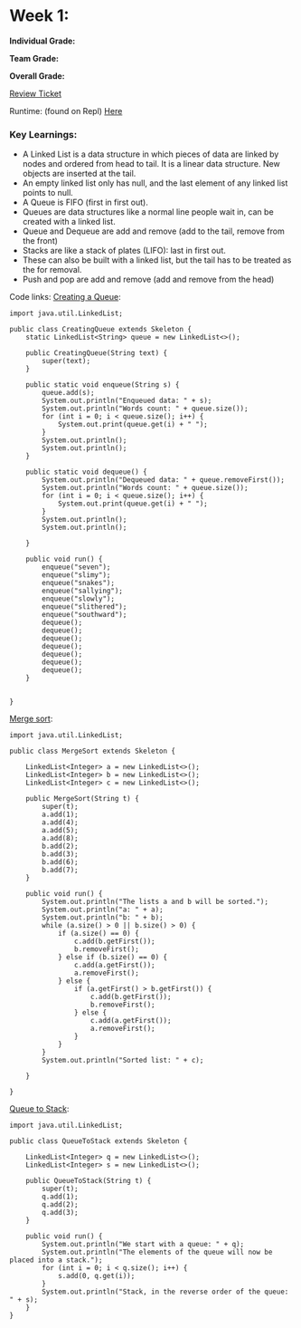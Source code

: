 # Week 1:

**Individual Grade:**

**Team Grade:**

**Overall Grade:**

[Review Ticket](https://github.com/amanj31/Aman-T3-indiv/)

Runtime: (found on Repl) [Here](https://replit.com/@AmanJain25/Aman-T3-indiv#Main.java)

### Key Learnings: 

* A Linked List is a data structure in which pieces of data are linked by nodes and ordered from head to tail. It is a linear data structure. New objects are inserted at the tail.
* An empty linked list only has null, and the last element of any linked list points to null.
* A Queue is FIFO (first in first out).
* Queues are data structures like a normal line people wait in, can be created with a linked list.
* Queue and Dequeue are add and remove (add to the tail, remove from the front)
* Stacks are like a stack of plates (LIFO): last in first out.
* These can also be built with a linked list, but the tail has to be treated as the for removal. 
* Push and pop are add and remove (add and remove from the head)

Code links:
[Creating a Queue](https://github.com/amanj31/Aman-T3-indiv/blob/main/CreatingQueue.java):
```
import java.util.LinkedList;

public class CreatingQueue extends Skeleton {
    static LinkedList<String> queue = new LinkedList<>();

    public CreatingQueue(String text) {
        super(text);
    }

    public static void enqueue(String s) {
        queue.add(s);
        System.out.println("Enqueued data: " + s);
        System.out.println("Words count: " + queue.size());
        for (int i = 0; i < queue.size(); i++) {
            System.out.print(queue.get(i) + " ");
        }
        System.out.println();
        System.out.println();
    }

    public static void dequeue() {
        System.out.println("Dequeued data: " + queue.removeFirst());
        System.out.println("Words count: " + queue.size());
        for (int i = 0; i < queue.size(); i++) {
            System.out.print(queue.get(i) + " ");
        }
        System.out.println();
        System.out.println();

    }

    public void run() {
        enqueue("seven");
        enqueue("slimy");
        enqueue("snakes");
        enqueue("sallying");
        enqueue("slowly");
        enqueue("slithered");
        enqueue("southward");
        dequeue();
        dequeue();
        dequeue();
        dequeue();
        dequeue();
        dequeue();
        dequeue();
    }


}
```

[Merge sort](https://github.com/amanj31/Aman-T3-indiv/blob/main/MergeSort.java):
```
import java.util.LinkedList;

public class MergeSort extends Skeleton {

    LinkedList<Integer> a = new LinkedList<>();
    LinkedList<Integer> b = new LinkedList<>();
    LinkedList<Integer> c = new LinkedList<>();

    public MergeSort(String t) {
        super(t);
        a.add(1);
        a.add(4);
        a.add(5);
        a.add(8);
        b.add(2);
        b.add(3);
        b.add(6);
        b.add(7);
    }

    public void run() {
        System.out.println("The lists a and b will be sorted.");
        System.out.println("a: " + a);
        System.out.println("b: " + b);
        while (a.size() > 0 || b.size() > 0) {
            if (a.size() == 0) {
                c.add(b.getFirst());
                b.removeFirst();
            } else if (b.size() == 0) {
                c.add(a.getFirst());
                a.removeFirst();
            } else {
                if (a.getFirst() > b.getFirst()) {
                    c.add(b.getFirst());
                    b.removeFirst();
                } else {
                    c.add(a.getFirst());
                    a.removeFirst();
                }
            }
        }
        System.out.println("Sorted list: " + c);

    }
    
}
```

[Queue to Stack](https://github.com/amanj31/Aman-T3-indiv/blob/main/QueueToStack.java):
```
import java.util.LinkedList;

public class QueueToStack extends Skeleton {

    LinkedList<Integer> q = new LinkedList<>();
    LinkedList<Integer> s = new LinkedList<>();

    public QueueToStack(String t) {
        super(t);
        q.add(1);
        q.add(2);
        q.add(3);
    }

    public void run() {
        System.out.println("We start with a queue: " + q);
        System.out.println("The elements of the queue will now be placed into a stack.");
        for (int i = 0; i < q.size(); i++) {
            s.add(0, q.get(i));
        }
        System.out.println("Stack, in the reverse order of the queue: " + s);
    }
}
```
